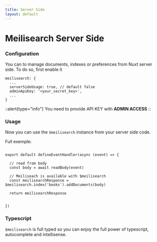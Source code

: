 ```yaml
---
title: Server Side
layout: default
---
```


# Meilisearch Server Side

### Configuration

You can to manage documents, indexes or preferences from Nuxt server side.
To do so, first enable it

```ts{}[nuxt.config.ts]
meilisearch: {
  ...
  serverSideUsage: true, // default false
  adminApiKey: '<your_secret_key>',
  ...
}
```

::alert{type="info"}
You need to provide API KEY with **ADMIN ACCESS**
::


### Usage

Now you can use the `$meilisearch` instance from your server side code.

Full exemple:

```ts{}[my-endpoint.ts]

export default defineEventHandler(async (event) => {

  // read from body
  const body = await readBody(event)

  // Meiliseach is available with $meilisearch
  const meilisearchResponse = $meilisearch.index('books').addDocuments(body)

  return meilisearchResponse
  

})

```

### Typescript

`$meilisearch` is full typed so you can enjoy the full power of typescript, autocomplete and intellisense.

